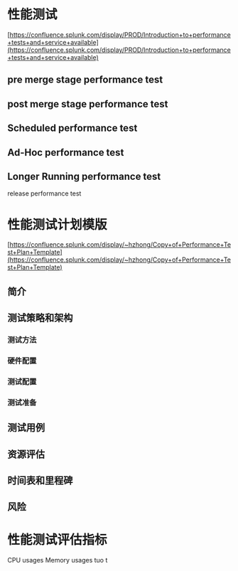 # 性能测试
[https://confluence.splunk.com/display/PROD/Introduction+to+performance+tests+and+service+available](https://confluence.splunk.com/display/PROD/Introduction+to+performance+tests+and+service+available)

## pre merge stage performance test

## post merge stage performance test

## Scheduled performance test


## Ad-Hoc performance test 

## Longer Running performance test
release performance test

# 性能测试计划模版
[https://confluence.splunk.com/display/~hzhong/Copy+of+Performance+Test+Plan+Template](https://confluence.splunk.com/display/~hzhong/Copy+of+Performance+Test+Plan+Template)
## 简介
## 测试策略和架构
### 测试方法
### 硬件配置
### 测试配置
### 测试准备 
## 测试用例
## 资源评估
## 时间表和里程碑
## 风险

# 性能测试评估指标
CPU usages
Memory usages
tuo t
<!--stackedit_data:
eyJoaXN0b3J5IjpbOTUyMzM2NTA4LDE5NzAzNjMwMTcsMTExMz
U1NjA5MF19
-->